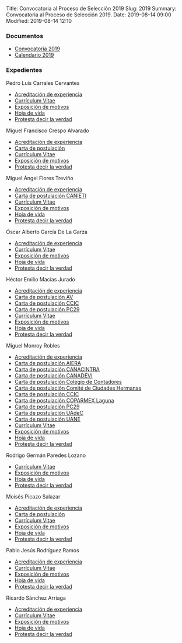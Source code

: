 Title: Convocatoria al Proceso de Selección 2019
Slug: 2019
Summary: Convocatoria al Proceso de Selección 2019.
Date: 2019-08-14 09:00
Modified: 2019-08-14 12:10


### Documentos

* [Convocatoria 2019](convocatoria-2019.pdf)
* [Calendario 2019](calendario-2019.pdf)

### Expedientes

Pedro Luis Carrales Cervantes

* [Acreditación de experiencia](expedientes/pedro-luis-carrales-cervantes/acreditacion-de-experiencia.pdf)
* [Currículum Vitae](expedientes/pedro-luis-carrales-cervantes/curriculum-vitae.pdf)
* [Exposición de motivos](expedientes/pedro-luis-carrales-cervantes/exposicion-de-motivos.pdf)
* [Hoja de vida](expedientes/pedro-luis-carrales-cervantes/hoja-de-vida.pdf)
* [Protesta decir la verdad](expedientes/pedro-luis-carrales-cervantes/protesta-decir-la-verdad.pdf)

Miguel Francisco Crespo Alvarado

* [Acreditación de experiencia](expedientes/miguel-francisco-crespo-alvarado/acreditacion-de-experiencia.pdf)
* [Carta de postulación](expedientes/miguel-francisco-crespo-alvarado/carta-postulacion.pdf)
* [Currículum Vitae](expedientes/miguel-francisco-crespo-alvarado/curriculum-vitae.pdf)
* [Exposición de motivos](expedientes/miguel-francisco-crespo-alvarado/exposicion-de-motivos.pdf)
* [Protesta decir la verdad](expedientes/miguel-francisco-crespo-alvarado/protesta-decir-la-verdad.pdf)

Miguel Ángel Flores Treviño

* [Acreditación de experiencia](expedientes/miguel-angel-flores-trevino/acreditacion-de-experiencia.pdf)
* [Carta de postulación CANIETI](expedientes/miguel-angel-flores-trevino/carta-postulacion-canieti.pdf)
* [Currículum Vitae](expedientes/miguel-angel-flores-trevino/curriculum-vitae.pdf)
* [Exposición de motivos](expedientes/miguel-angel-flores-trevino/exposicion-de-motivos.pdf)
* [Hoja de vida](expedientes/miguel-angel-flores-trevino/hoja-de-vida.pdf)
* [Protesta decir la verdad](expedientes/miguel-angel-flores-trevino/protesta-decir-la-verdad.pdf)

Óscar Alberto García De La Garza

* [Acreditación de experiencia](expedientes/oscar-alberto-garcia-de-la-garza/acreditacion-de-experiencia.pdf)
* [Currículum Vitae](expedientes/oscar-alberto-garcia-de-la-garza/curriculum-vitae.pdf)
* [Exposición de motivos](expedientes/oscar-alberto-garcia-de-la-garza/exposicion-de-motivos.pdf)
* [Hoja de vida](expedientes/oscar-alberto-garcia-de-la-garza/hoja-de-vida.pdf)
* [Protesta decir la verdad](expedientes/oscar-alberto-garcia-de-la-garza/protesta-decir-la-verdad.pdf)

Héctor Emilio Macías Jurado

* [Acreditación de experiencia](expedientes/hector-emilio-macias-jurado/acreditacion-de-experiencia.pdf)
* [Carta de postulación AV](expedientes/hector-emilio-macias-jurado/carta-postulacion-av.pdf)
* [Carta de postulación CCIC](expedientes/hector-emilio-macias-jurado/carta-postulacion-ccic.pdf)
* [Carta de postulación PC29](expedientes/hector-emilio-macias-jurado/carta-postulacion-pc29.pdf)
* [Currículum Vitae](expedientes/hector-emilio-macias-jurado/curriculum-vitae.pdf)
* [Exposición de motivos](expedientes/hector-emilio-macias-jurado/exposicion-de-motivos.pdf)
* [Hoja de vida](expedientes/hector-emilio-macias-jurado/hoja-de-vida.pdf)
* [Protesta decir la verdad](expedientes/hector-emilio-macias-jurado/protesta-decir-la-verdad.pdf)

Miguel Monroy Robles

* [Acreditación de experiencia](expedientes/miguel-monroy-robles/acreditacion-de-experiencia.pdf)
* [Carta de postulación AIERA](expedientes/miguel-monroy-robles/carta-postulacion-aiera.pdf)
* [Carta de postulación CANACINTRA](expedientes/miguel-monroy-robles/carta-postulacion-canacintra.pdf)
* [Carta de postulación CANADEVI](expedientes/miguel-monroy-robles/carta-postulacion-canadevi.pdf)
* [Carta de postulación Colegio de Contadores](expedientes/miguel-monroy-robles/carta-postulacion-colegio-de-contadores.pdf)
* [Carta de postulación Comité de Ciudades Hermanas](expedientes/miguel-monroy-robles/carta-postulacion-comite-de-ciudades-hermanas.pdf)
* [Carta de postulación CCIC](expedientes/miguel-monroy-robles/carta-postulacion-consejo-civico.pdf)
* [Carta de postulación COPARMEX Laguna](expedientes/miguel-monroy-robles/carta-postulacion-coparmex-laguna.pdf)
* [Carta de postulación PC29](expedientes/miguel-monroy-robles/carta-postulacion-participacion-ciudadana.pdf)
* [Carta de postulación UAdeC](expedientes/miguel-monroy-robles/carta-postulacion-uadec.pdf)
* [Carta de postulación UANE](expedientes/miguel-monroy-robles/carta-postulacion-uane.pdf)
* [Currículum Vitae](expedientes/miguel-monroy-robles/curriculum-vitae.pdf)
* [Exposición de motivos](expedientes/miguel-monroy-robles/exposicion-de-motivos.pdf)
* [Hoja de vida](expedientes/miguel-monroy-robles/hoja-de-vida.pdf)
* [Protesta decir la verdad](expedientes/miguel-monroy-robles/protesta-decir-la-verdad.pdf)

Rodrigo Germán Paredes Lozano

* [Currículum Vitae](expedientes/rodrigo-german-paredes-lozano/curriculum-vitae.pdf)
* [Exposición de motivos](expedientes/rodrigo-german-paredes-lozano/exposicion-de-motivos.pdf)
* [Hoja de vida](expedientes/rodrigo-german-paredes-lozano/hoja-de-vida.pdf)
* [Protesta decir la verdad](expedientes/rodrigo-german-paredes-lozano/protesta-decir-la-verdad.pdf)

Moisés Picazo Salazar

* [Acreditación de experiencia](expedientes/moises-picazo-salazar/acreditacion-de-experiencia.pdf)
* [Carta de postulación](expedientes/moises-picazo-salazar/carta-postulacion.pdf)
* [Currículum Vitae](expedientes/moises-picazo-salazar/curriculum-vitae.pdf)
* [Exposición de motivos](expedientes/moises-picazo-salazar/exposicion-de-motivos.pdf)
* [Hoja de vida](expedientes/moises-picazo-salazar/hoja-de-vida.pdf)
* [Protesta decir la verdad](expedientes/moises-picazo-salazar/protesta-decir-la-verdad.pdf)

Pablo Jesús Rodríguez Ramos

* [Acreditación de experiencia](expedientes/pablo-jesus-rodriguez-ramos/acreditacion-de-experiencia.pdf)
* [Currículum Vitae](expedientes/pablo-jesus-rodriguez-ramos/curriculum-vitae.pdf)
* [Exposición de motivos](expedientes/pablo-jesus-rodriguez-ramos/exposicion-de-motivos.pdf)
* [Hoja de vida](expedientes/pablo-jesus-rodriguez-ramos/hoja-de-vida.pdf)
* [Protesta decir la verdad](expedientes/pablo-jesus-rodriguez-ramos/protesta-decir-la-verdad.pdf)

Ricardo Sánchez Arriaga

* [Acreditación de experiencia](expedientes/ricardo-sanchez-arriaga/acreditacion-de-experiencia.pdf)
* [Currículum Vitae](expedientes/ricardo-sanchez-arriaga/curriculum-vitae.pdf)
* [Exposición de motivos](expedientes/ricardo-sanchez-arriaga/exposicion-de-motivos.pdf)
* [Hoja de vida](expedientes/ricardo-sanchez-arriaga/hoja-de-vida.pdf)
* [Protesta decir la verdad](expedientes/ricardo-sanchez-arriaga/protesta-decir-la-verdad.pdf)

